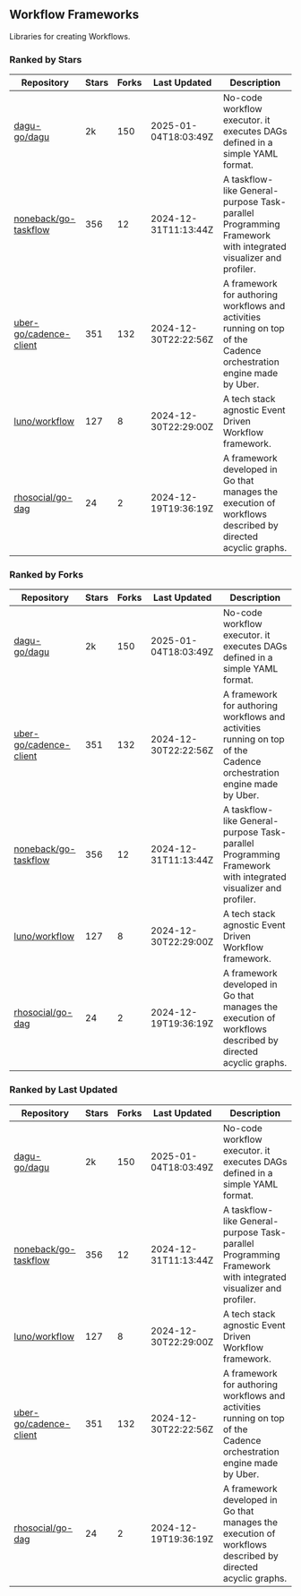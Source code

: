 ## Workflow Frameworks

Libraries for creating Workflows.

### Ranked by Stars

| Repository | Stars | Forks | Last Updated | Description | 
|------------|-------|-------|--------------|-------------|
| [dagu-go/dagu](https://github.com/dagu-go/dagu) | 2k | 150 | 2025-01-04T18:03:49Z |  No-code workflow executor. it executes DAGs defined in a simple YAML format. |
| [noneback/go-taskflow](https://github.com/noneback/go-taskflow) | 356 | 12 | 2024-12-31T11:13:44Z |  A taskflow-like General-purpose Task-parallel Programming Framework with integrated visualizer and profiler. |
| [uber-go/cadence-client](https://github.com/uber-go/cadence-client) | 351 | 132 | 2024-12-30T22:22:56Z |  A framework for authoring workflows and activities running on top of the Cadence orchestration engine made by Uber. |
| [luno/workflow](https://github.com/luno/workflow) | 127 | 8 | 2024-12-30T22:29:00Z |  A tech stack agnostic Event Driven Workflow framework. |
| [rhosocial/go-dag](https://github.com/rhosocial/go-dag) | 24 | 2 | 2024-12-19T19:36:19Z |  A framework developed in Go that manages the execution of workflows described by directed acyclic graphs. |

### Ranked by Forks

| Repository | Stars | Forks | Last Updated | Description | 
|------------|-------|-------|--------------|-------------|
| [dagu-go/dagu](https://github.com/dagu-go/dagu) | 2k | 150 | 2025-01-04T18:03:49Z |  No-code workflow executor. it executes DAGs defined in a simple YAML format. |
| [uber-go/cadence-client](https://github.com/uber-go/cadence-client) | 351 | 132 | 2024-12-30T22:22:56Z |  A framework for authoring workflows and activities running on top of the Cadence orchestration engine made by Uber. |
| [noneback/go-taskflow](https://github.com/noneback/go-taskflow) | 356 | 12 | 2024-12-31T11:13:44Z |  A taskflow-like General-purpose Task-parallel Programming Framework with integrated visualizer and profiler. |
| [luno/workflow](https://github.com/luno/workflow) | 127 | 8 | 2024-12-30T22:29:00Z |  A tech stack agnostic Event Driven Workflow framework. |
| [rhosocial/go-dag](https://github.com/rhosocial/go-dag) | 24 | 2 | 2024-12-19T19:36:19Z |  A framework developed in Go that manages the execution of workflows described by directed acyclic graphs. |

### Ranked by Last Updated

| Repository | Stars | Forks | Last Updated | Description | 
|------------|-------|-------|--------------|-------------|
| [dagu-go/dagu](https://github.com/dagu-go/dagu) | 2k | 150 | 2025-01-04T18:03:49Z |  No-code workflow executor. it executes DAGs defined in a simple YAML format. |
| [noneback/go-taskflow](https://github.com/noneback/go-taskflow) | 356 | 12 | 2024-12-31T11:13:44Z |  A taskflow-like General-purpose Task-parallel Programming Framework with integrated visualizer and profiler. |
| [luno/workflow](https://github.com/luno/workflow) | 127 | 8 | 2024-12-30T22:29:00Z |  A tech stack agnostic Event Driven Workflow framework. |
| [uber-go/cadence-client](https://github.com/uber-go/cadence-client) | 351 | 132 | 2024-12-30T22:22:56Z |  A framework for authoring workflows and activities running on top of the Cadence orchestration engine made by Uber. |
| [rhosocial/go-dag](https://github.com/rhosocial/go-dag) | 24 | 2 | 2024-12-19T19:36:19Z |  A framework developed in Go that manages the execution of workflows described by directed acyclic graphs. |

